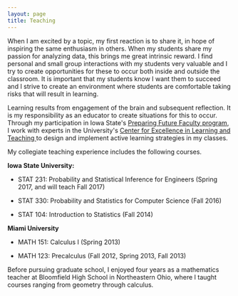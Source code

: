 ```yaml
---
layout: page
title: Teaching
---
```


When I am excited  by a topic, my first reaction is to share it, in hope of inspiring the same enthusiasm in others. When my students share my passion for analyzing data, this brings me great intrinsic reward. I find personal and small group interactions with my students very valuable and I try to create opportunities for these to occur both inside and outside the classroom. It is important that my students know I want them to succeed and I strive to create an environment where students are comfortable taking risks that will result in learning. 

Learning results from engagement of the brain and subsequent reflection. It is my responsibility as an educator to create situations for this to occur. Through my participation in Iowa State's <a href="http://www.celt.iastate.edu/graduate-students-postdocs/preparing-future-faculty"> Preparing Future Faculty program</a>, I work with experts in the University's <a href="http://www.celt.iastate.edu/"> Center for Excellence in Learning and Teaching  </a> to design and implement active learning strategies in my classes. 

My collegiate teaching experience includes the following courses. 

**Iowa State University:**

* STAT 231: Probability and Statistical Inference for Engineers (Spring 2017, and will teach Fall 2017) 

* STAT 330: Probability and Statistics for Computer Science (Fall 2016)

* STAT 104: Introduction to Statistics (Fall 2014) 

**Miami University**

* MATH 151: Calculus I (Spring 2013)

* MATH 123: Precalculus (Fall 2012, Spring 2013, Fall 2013)


Before pursuing graduate school, I enjoyed four years as a mathematics teacher at Bloomfield High School in Northeastern Ohio, where I taught courses ranging from geometry through calculus. 

